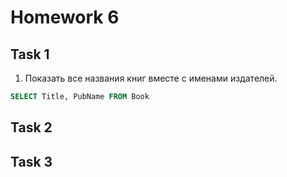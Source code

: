 # Homework 6

## Task 1
1. Показать все названия книг вместе с именами издателей.
```sql
SELECT Title, PubName FROM Book
```

## Task 2


## Task 3